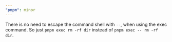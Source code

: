 ```yaml
---
"pnpm": minor
---
```


There is no need to escape the command shell with `--`, when using the exec command. So just `pnpm exec rm -rf dir` instead of `pnpm exec -- rm -rf dir`.
